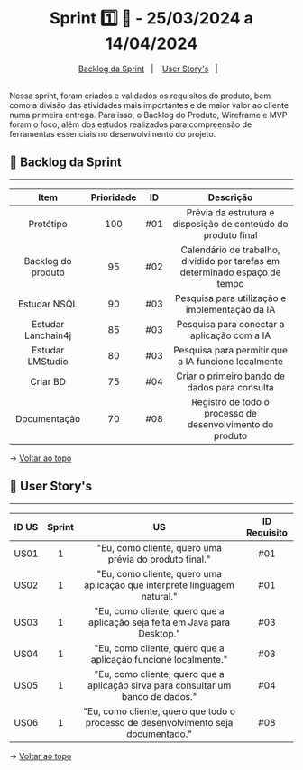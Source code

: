 <span id="topo">

<h1 align="center">Sprint 1️⃣ 🏃 - 25/03/2024 a 14/04/2024</h1>
<p align="center">
    <a href="#backlog">Backlog da Sprint</a> &nbsp |&nbsp &nbsp
    <a href="#userstory">User Story's</a> &nbsp |&nbsp &nbsp
</p>
<br>
Nessa sprint, foram criados e validados os requisitos do produto, bem como a divisão das atividades mais importantes e de maior valor ao cliente numa primeira entrega. Para isso, o Backlog do Produto, Wireframe e MVP foram o foco, além dos estudos realizados para compreensão de ferramentas essenciais no desenvolvimento do projeto.
<br>

<span id="backlog">

## 📨 Backlog da Sprint
<hr>

| Item | Prioridade|ID                                                                                                                                                                                                                               | Descrição | 
|:-------:|:--------:|:----------------------------------------------------------------------------------------------------------------------------------------------------------------------------------------------------------------------------------:|:-----------------------:|
| Protótipo  | 100      | #01 | Prévia da estrutura e disposição de conteúdo do produto final
| Backlog do produto    | 95      | #02 | Calendário de trabalho, dividido por tarefas em determinado espaço de tempo
| Estudar NSQL  | 90      | #03 | Pesquisa para utilização e implementação da IA
| Estudar Lanchain4j  | 85      | #03 | Pesquisa para conectar a aplicação com a IA
| Estudar LMStudio  | 80      | #03 | Pesquisa para permitir que a IA funcione localmente
| Criar BD  | 75      | #04 | Criar o primeiro bando de dados para consulta
| Documentação  | 70      | #08 | Registro de todo o processo de desenvolvimento do produto

→ [Voltar ao topo](#topo)

<span id="userstory">

## 👥 User Story's 
<hr>


| ID US | Sprint | US                                                                                                                                                                                                                               | ID Requisito          |
|:-------:|:--------:|:----------------------------------------------------------------------------------------------------------------------------------------------------------------------------------------------------------------------------------:|:-----------------------:|
| US01  | 1      | "Eu, como cliente, quero uma prévia do produto final."                                                                                                                                      |  #01                  |
| US02  | 1      | "Eu, como cliente, quero uma aplicação que interprete linguagem natural."                                                                    |  #01                  |
| US03  | 1      | "Eu, como cliente, quero que a aplicação seja feita em Java para Desktop."                                                                           |  #03                  |
| US04  | 1      | "Eu, como cliente, quero que a aplicação funcione localmente."                                          |  #03                  |
| US05  | 1      | "Eu, como cliente, quero que a aplicação sirva para consultar um banco de dados."                                                        |  #04                  |
| US06  | 1      | "Eu, como cliente, quero que todo o processo de desenvolvimento seja documentado."                                            |  #08                  |


→ [Voltar ao topo](#topo)
